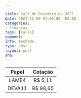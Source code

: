 ```yaml
---

title: Call de Dezembro de 2021
date: 2021-12-09 01:00:00 -02:00
categories:
- Finanças
tags: [calls]
comment: 
info: fechado.
type: post
layout: post
sha: 
---
```


| **Papel** | **Cotação** |
|:---------:|:-----------:|
| LAME4     | R$ 5,11     |
| DEVA11     | R$ 98,65     |